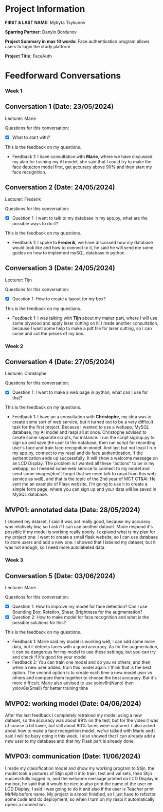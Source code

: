 # Project Information

**FIRST & LAST NAME:** Mykyta Tsykunov

**Sparring Partner:** Danylo Bordunov

**Project Summary in max 10 words:** Face authentication program allows users to login the study platform

**Project Title:** FaceAuth

# Feedforward Conversations

### Week 1

## Conversation 1 (Date: 23/05/2024)

Lecturer: Marie

Questions for this conversation:

- [x] What to start with?

This is the feedback on my questions.

- Feedback 1: I have consultation with **Marie**, where we have discussed my plan for training my AI model, she said that I could try to make the face detecton model first, get accuracy above 90% and then start my face recognition.

## Conversation 2 (Date: 24/05/2024)

Lecturer: Frederik

Questions for this conversation:

- [x] Question 1: I want to talk to my database in my app.py, what are the possible ways to do it?

This is the feedback on my questions.

- Feedback 1: I spoke to **Frederik**, we have discussed how my database would look like and how to connect to it, he said he will send me some guides on how to implement mySQL database in python.

## Conversation 3 (Date: 24/05/2024)

Lecturer: Tijn

Questions for this conversation:

- [x] Question 1: How to create a layout for my box?

This is the feedback on my questions.

- Feedback 1: I was talking with **Tijn** about my maker part, where I will use some plywood and apply laser cutting on it, I made another consultation, because I want some help to make a pdf file for laser cutting, so I can come and cut the pieces of my box.

### Week 2

## Conversation 4 (Date: 27/05/2024)

Lecturer: Christophe

Questions for this conversation:

- [x] Question 1: I want to make a web page in python, what can I use for that?

This is the feedback on my questions.

- Feedback 1: I have an a consultation with **Christophe**, my idea was to create some sort of web service, but it turned out to be a very difficult task for the first project. Because I wanted to use a webapp, MySQL database, my AI model and raspi all at once. Christophe advised to create some separate scripts, for instance: I run the script signup.py to sign up and save the user to the database, then run script for recording user's face and train face recognition model. And last but not least I run my app.py, connect to my raspi and do face authentication, if the authentication ends up successfully, It will show a welcome message on an LCD Display. The problem is I wanted all these "actions" to be in my webapp, so I needed some web service to connect to my model and send some images(don't forget that we need talk to raspi from this web service as well), and that is the topic of the 2nd year of MCT CT&AI. He sent me an example of Flask website, I'm going to use it to create a simple form page, where you can sign up and your data will be saved in MySQL database.

## MVP01: annotated data (Date: 28/05/2024)

I showed my dataset, I said it was not really good, because my accuracy was relatively low, so I ask if I can use another dataset. Marie respond it's possible if my model is working really poorly. I explaind what is my plan for my project one: I want to create a small flask website, so I can use database to store users and add a new one. I showed that I labeled my dataset, but it was not ehough, so I need more autolabeled data.

### Week 3

## Conversation 5 (Date: 03/06/2024)

Lecturer: Marie

Questions for this conversation:

- [x] Question 1: How to improve my model for face detection? Can I use Bounding Box: Rotation, Shear, Brightness for the augmentation?
- [x] Question 2: How to make model for face recognition and what is the possible solutions for this?

This is the feedback on my questions.

- Feedback 1: Marie said my model is working well, I can add some more data, but it detects faces with a good accuracy. As for the augmentation, it can be dangerous for my model to use these settings, but you can try and check if it's good for your model
- Feedback 2: You can train one model and do you vs others, and then when a new user added, train this model again. I think that is the best option. The second option is to create each time a new model user vs others and compare them together to choose the best accuracy. But it's more difficult.  Marie also advised to use yolov8n(Nano) then yolov8s(Small) for better training time

## MVP02: working model (Date: 04/06/2024)

After the last feedback I completely retrained my model using a new dataset, so the accuracy was about 99% on the test, but for the video it was of course a bit lower, but still about 90% faces were captured. I also asked about how to make a face recognition model, we've talked with Marie and I said I will be busy doing it this week. I also showed that I can already add a new user to my database and that my Flask part is already done.

## MVP03: communication (Date: 11/06/2024)

I made my classification model and show my working program to Stijn, the model took a pictures of Stijn split it into train, test and val sets, then Stijn successfully logged in, and the welcome message printed on LCD Display in my box, he said that it would be nice to also print the name of the user on LCD Display, I said I was going to do it and also if the user is Teacher print Mr/Ms before name. My project is almost finished, so I just have to refactor some code and do deployment, so when I turn on my raspi it automatically opens a connection.